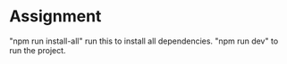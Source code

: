 # Assignment

"npm run install-all" run this to install all dependencies.
"npm run dev" to run the project.
